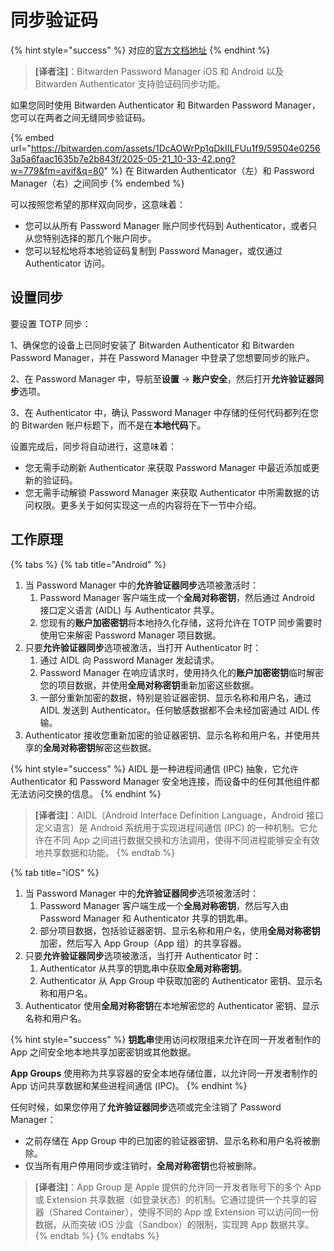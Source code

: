 # 同步验证码

{% hint style="success" %}
对应的[官方文档地址](https://bitwarden.com/help/totp-sync/)
{% endhint %}

> **\[译者注]**：Bitwarden Password Manager iOS 和 Android 以及 Bitwarden Authenticator 支持验证码同步功能。

如果您同时使用 Bitwarden Authenticator 和 Bitwarden Password Manager，您可以在两者之间无缝同步验证码。

{% embed url="https://bitwarden.com/assets/1DcAOWrPp1qDkIILFUu1f9/59504e02563a5a6faac1635b7e2b843f/2025-05-21_10-33-42.png?w=779&fm=avif&q=80" %}
在 Bitwarden Authenticator（左）和 Password Manager（右）之间同步
{% endembed %}

可以按照您希望的那样双向同步，这意味着：

* 您可以从所有 Password Manager 账户同步代码到 Authenticator，或者只从您特别选择的那几个账户同步。
* 您可以轻松地将本地验证码复制到 Password Manager，或仅通过 Authenticator 访问。

## 设置同步 <a href="#set-up-sync" id="set-up-sync"></a>

要设置 TOTP 同步：

1、确保您的设备上已同时安装了 Bitwarden Authenticator 和 Bitwarden Password Manager，并在 Password Manager 中登录了您想要同步的账户。

2、在 Password Manager 中，导航至**设置** → **账户安全**，然后打开**允许验证器同步**选项。

3、在 Authenticator 中，确认 Password Manager 中存储的任何代码都列在您的 Bitwarden 账户标题下，而不是在**本地代码**下。

设置完成后，同步将自动进行，这意味着：

* 您无需手动刷新 Authenticator 来获取 Password Manager 中最近添加或更新的验证码。
* 您无需手动解锁 Password Manager 来获取 Authenticator 中所需数据的访问权限。更多关于如何实现这一点的内容将在下一节中介绍。

## 工作原理 <a href="#how-it-works" id="how-it-works"></a>

{% tabs %}
{% tab title="Android" %}
1. 当 Password Manager 中的**允许验证器同步**选项被激活时：
   1. Password Manager 客户端生成一个**全局对称密钥**，然后通过 Android 接口定义语言 (AIDL) 与 Authenticator 共享。
   2. 您现有的**账户加密密钥**将本地持久化存储，这将允许在 TOTP 同步需要时使用它来解密 Password Manager 项目数据。
2. 只要**允许验证器同步**选项被激活，当打开 Authenticator 时：
   1. 通过 AIDL 向 Password Manager 发起请求。
   2. Password Manager 在响应请求时，使用持久化的**账户加密密钥**临时解密您的项目数据，并使用**全局对称密钥**重新加密这些数据。
   3. 一部分重新加密的数据，特别是验证器密钥、显示名称和用户名，通过 AIDL 发送到 Authenticator。任何敏感数据都不会未经加密通过 AIDL 传输。
3. Authenticator 接收您重新加密的验证器密钥、显示名称和用户名，并使用共享的**全局对称密钥**解密这些数据。

{% hint style="success" %}
AIDL 是一种进程间通信 (IPC) 抽象，它允许 Authenticator 和 Password Manager 安全地连接，而设备中的任何其他组件都无法访问交换的信息。
{% endhint %}

> **\[译者注]**：AIDL（Android Interface Definition Language，Android 接口定义语言）是 Android 系统用于实现进程间通信 (IPC) 的一种机制。它允许在不同 App 之间进行数据交换和方法调用，使得不同进程能够安全有效地共享数据和功能。﻿
{% endtab %}

{% tab title="iOS" %}
1. 当 Password Manager 中的**允许验证器同步**选项被激活时：
   1. Password Manager 客户端生成一个**全局对称密钥**，然后写入由 Password Manager 和 Authenticator 共享的钥匙串。
   2. 部分项目数据，包括验证器密钥、显示名称和用户名，使用**全局对称密钥**加密，然后写入 App Group（App 组）的共享容器。
2. 只要**允许验证器同步**选项被激活，当打开 Authenticator 时：
   1. Authenticator 从共享的钥匙串中获取**全局对称密钥**。
   2. Authenticator 从 App Group 中获取加密的 Authenticator 密钥、显示名称和用户名。
3. Authenticator 使用**全局对称密钥**在本地解密您的 Authenticator 密钥、显示名称和用户名。

{% hint style="success" %}
**钥匙串**使用访问权限组来允许在同一开发者制作的 App 之间安全地本地共享加密密钥或其他数据。

**App Groups** 使用称为共享容器的安全本地存储位置，以允许同一开发者制作的 App 访问共享数据和某些进程间通信 (IPC)。
{% endhint %}

任何时候，如果您停用了**允许验证器同步**选项或完全注销了 Password Manager：

* 之前存储在 App Group 中的已加密的验证器密钥、显示名称和用户名将被删除。
* 仅当所有用户停用同步或注销时，**全局对称密钥**也将被删除。

> **\[译者注]**：App Group 是 Apple 提供的允许同一开发者账号下的多个 App 或 Extension 共享数据（如登录状态）的机制。它通过提供一个共享的容器（Shared Container），使得不同的 App 或 Extension 可以访问同一份数据，从而突破 iOS 沙盒（Sandbox）的限制，实现跨 App 数据共享。
{% endtab %}
{% endtabs %}
